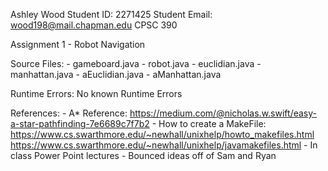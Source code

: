 Ashley Wood
Student ID: 2271425
Student Email: wood198@mail.chapman.edu
CPSC 390

Assignment 1 - Robot Navigation

Source Files:
    - gameboard.java
    - robot.java
    - euclidian.java
    - manhattan.java
    - aEuclidian.java
    - aManhattan.java

Runtime Errors: No known Runtime Errors

References: - A* Reference: https://medium.com/@nicholas.w.swift/easy-a-star-pathfinding-7e6689c7f7b2
            - How to create a MakeFile: https://www.cs.swarthmore.edu/~newhall/unixhelp/howto_makefiles.html
                                        https://www.cs.swarthmore.edu/~newhall/unixhelp/javamakefiles.html
            - In class Power Point lectures
            - Bounced ideas off of Sam and Ryan
